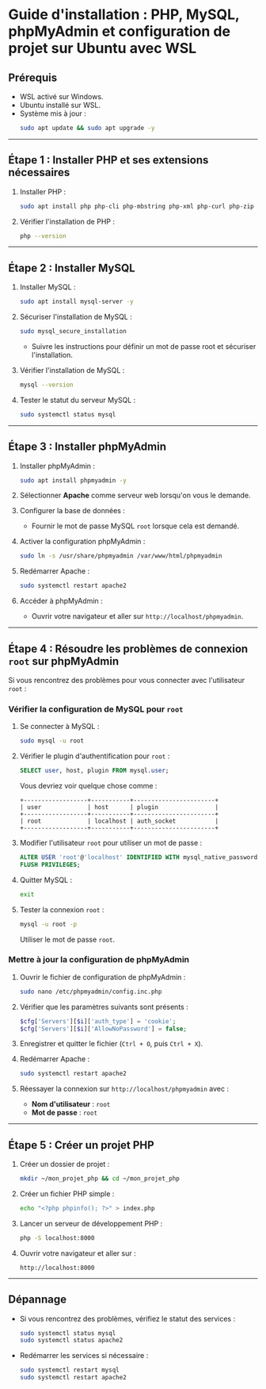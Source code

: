 # Guide d'installation : PHP, MySQL, phpMyAdmin et configuration de projet sur Ubuntu avec WSL

## Prérequis
- WSL activé sur Windows.
- Ubuntu installé sur WSL.
- Système mis à jour :
  ```bash
  sudo apt update && sudo apt upgrade -y
  ```

---

## Étape 1 : Installer PHP et ses extensions nécessaires
1. Installer PHP :
   ```bash
   sudo apt install php php-cli php-mbstring php-xml php-curl php-zip unzip -y
   ```
2. Vérifier l'installation de PHP :
   ```bash
   php --version
   ```

---

## Étape 2 : Installer MySQL
1. Installer MySQL :
   ```bash
   sudo apt install mysql-server -y
   ```
2. Sécuriser l'installation de MySQL :
   ```bash
   sudo mysql_secure_installation
   ```
   - Suivre les instructions pour définir un mot de passe root et sécuriser l'installation.

3. Vérifier l'installation de MySQL :
   ```bash
   mysql --version
   ```
4. Tester le statut du serveur MySQL :
   ```bash
   sudo systemctl status mysql
   ```

---

## Étape 3 : Installer phpMyAdmin
1. Installer phpMyAdmin :
   ```bash
   sudo apt install phpmyadmin -y
   ```
2. Sélectionner **Apache** comme serveur web lorsqu'on vous le demande.
3. Configurer la base de données :
   - Fournir le mot de passe MySQL `root` lorsque cela est demandé.

4. Activer la configuration phpMyAdmin :
   ```bash
   sudo ln -s /usr/share/phpmyadmin /var/www/html/phpmyadmin
   ```

5. Redémarrer Apache :
   ```bash
   sudo systemctl restart apache2
   ```

6. Accéder à phpMyAdmin :
   - Ouvrir votre navigateur et aller sur `http://localhost/phpmyadmin`.

---

## Étape 4 : Résoudre les problèmes de connexion `root` sur phpMyAdmin
Si vous rencontrez des problèmes pour vous connecter avec l'utilisateur `root` :

### Vérifier la configuration de MySQL pour `root`
1. Se connecter à MySQL :
   ```bash
   sudo mysql -u root
   ```

2. Vérifier le plugin d'authentification pour `root` :
   ```sql
   SELECT user, host, plugin FROM mysql.user;
   ```
   Vous devriez voir quelque chose comme :
   ```
   +------------------+-----------+-----------------------+
   | user             | host      | plugin                |
   +------------------+-----------+-----------------------+
   | root             | localhost | auth_socket           |
   +------------------+-----------+-----------------------+
   ```

3. Modifier l'utilisateur `root` pour utiliser un mot de passe :
   ```sql
   ALTER USER 'root'@'localhost' IDENTIFIED WITH mysql_native_password BY 'root';
   FLUSH PRIVILEGES;
   ```

4. Quitter MySQL :
   ```bash
   exit
   ```

5. Tester la connexion `root` :
   ```bash
   mysql -u root -p
   ```
   Utiliser le mot de passe `root`.

### Mettre à jour la configuration de phpMyAdmin
1. Ouvrir le fichier de configuration de phpMyAdmin :
   ```bash
   sudo nano /etc/phpmyadmin/config.inc.php
   ```

2. Vérifier que les paramètres suivants sont présents :
   ```php
   $cfg['Servers'][$i]['auth_type'] = 'cookie';
   $cfg['Servers'][$i]['AllowNoPassword'] = false;
   ```

3. Enregistrer et quitter le fichier (`Ctrl + O`, puis `Ctrl + X`).

4. Redémarrer Apache :
   ```bash
   sudo systemctl restart apache2
   ```

5. Réessayer la connexion sur `http://localhost/phpmyadmin` avec :
   - **Nom d'utilisateur** : `root`
   - **Mot de passe** : `root`

---

## Étape 5 : Créer un projet PHP
1. Créer un dossier de projet :
   ```bash
   mkdir ~/mon_projet_php && cd ~/mon_projet_php
   ```
2. Créer un fichier PHP simple :
   ```bash
   echo "<?php phpinfo(); ?>" > index.php
   ```
3. Lancer un serveur de développement PHP :
   ```bash
   php -S localhost:8000
   ```
4. Ouvrir votre navigateur et aller sur :
   ```
   http://localhost:8000
   ```

---

## Dépannage
- Si vous rencontrez des problèmes, vérifiez le statut des services :
  ```bash
  sudo systemctl status mysql
  sudo systemctl status apache2
  ```
- Redémarrer les services si nécessaire :
  ```bash
  sudo systemctl restart mysql
  sudo systemctl restart apache2
  ```

